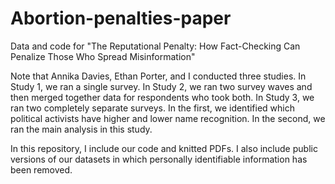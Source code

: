 # Abortion-penalties-paper
Data and code for "The Reputational Penalty: How Fact-Checking Can Penalize Those Who Spread Misinformation"

Note that Annika Davies, Ethan Porter, and I conducted three studies. In Study 1, we ran a single survey. In Study 2, we ran two survey waves and then merged together data for respondents who took both. In Study 3, we ran two completely separate surveys. In the first, we identified which political activists have higher and lower name recognition. In the second, we ran the main analysis in this study.

In this repository, I include our code and knitted PDFs. I also include public versions of our datasets in which personally identifiable information has been removed.
